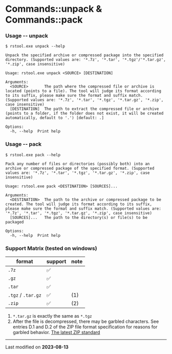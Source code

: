 # Commands::unpack & Commands::pack

### Usage -- unpack

```
$ rstool.exe unpack --help      
      
Unpack the specified archive or compressed package into the specified directory. (Supported values are: '*.7z', '*.tar', '*.tgz'/'*.tar.gz', '*.zip', case insensitive)

Usage: rstool.exe unpack <SOURCE> [DESTINATION]

Arguments:
  <SOURCE>       The path where the compressed file or archive is located (points to a file). The tool will judge its format according to its suffix, please make sure the format and suffix match. (Supported values are: '*.7z', '*.tar', '*.tgz', '*.tar.gz', '*.zip', case insensitive)
  [DESTINATION]  The path to extract the compressed file or archive (points to a folder, if the folder does not exist, it will be created automatically, default to '.') [default: .]

Options:
  -h, --help  Print help
```

### Usage -- pack

```
$ rstool.exe pack --help

Pack any number of files or directories (possibly both) into an archive or compressed package of the specified format. (Supported values are: '*.7z', '*.tar', '*.tgz', '*.tar.gz', '*.zip', case insensitive)

Usage: rstool.exe pack <DESTINATION> [SOURCES]...

Arguments:
  <DESTINATION>  The path to the archive or compressed package to be created. The tool will judge its format according to its suffix, please make sure the format and suffix match. (Supported values are: '*.7z', '*.tar', '*.tgz', '*.tar.gz', '*.zip', case insensitive)
  [SOURCES]...   The path to the directory(s) or file(s) to be packaged

Options:
  -h, --help  Print help
```

### Support Matrix (tested on windows)

| format             | support | note |
|--------------------|---------|------|
| `.7z`              | ✅       |      |
| `.gz`              | ✅       |      |
| `.tar`             | ✅       |      |
| `.tgz` / `.tar.gz` | ✅       | (1)  |
| `.zip`             | ✅       | (2)  |

1. `*.tar.gz` is exactly the same as `*.tgz`
2. After the file is decompressed, there may be garbled characters. See entries D.1 and D.2 of the ZIP file format
   specification for reasons for garbled
   behavior. [The latest ZIP standard](https://pkware.cachefly.net/webdocs/casestudies/APPNOTE.TXT)

---

Last modified on **2023-08-13**